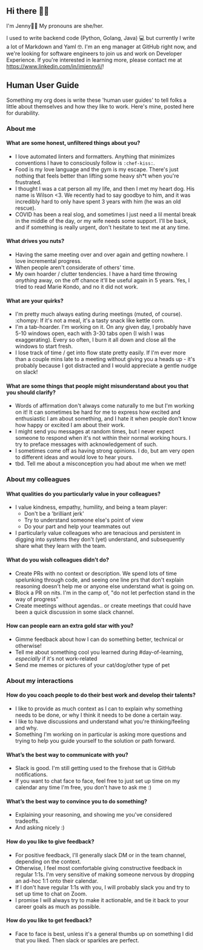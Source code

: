 ## Hi there 👋🏽

I'm Jenny👋🏽 My pronouns are she/her.

I used to write backend code (Python, Golang, Java) 💻 but currently I write a lot of Markdown and Yaml 🤓. I'm an eng manager at GitHub right now, and we're looking for software engineers to join us and work on Developer Experience. If you're interested in learning more, please contact me at https://www.linkedin.com/in/imjennyli/!

## Human User Guide
Something my org does is write these 'human user guides' to tell folks a little about themselves and how they like to work. Here's mine, posted here for durability.

### About me

#### What are some honest, unfiltered things about you?

* I love automated linters and formatters. Anything that minimizes conventions I have to consciously follow is `:chef-kiss:`.
* Food is my love language and the gym is my escape. There's just nothing that feels better than lifting some heavy sh*t when you're frustrated.
* I thought I was a cat person all my life, and then I met my heart dog. His name is Wilson <3. We recently had to say goodbye to him, and it was incredibly hard to only have spent 3 years with him (he was an old rescue).
* COVID has been a real slog, and sometimes I just need a lil mental break in the middle of the day, or my wife needs some support. I'll be back, and if something is really urgent, don't hesitate to text me at any time.


#### What drives you nuts?

* Having the same meeting over and over again and getting nowhere. I love incremental progress.
* When people aren't considerate of others' time.
* My own hoarder / clutter tendencies. I have a hard time throwing _anything_ away, on the off chance it'll be useful again in 5 years. Yes, I tried to read Marie Kondo, and no it did not work.

#### What are your quirks?

* I'm pretty much always eating during meetings (muted, of course). :chompy: If it's not a meal, it's a tasty snack like kettle corn.
* I'm a tab-hoarder. I'm working on it. On any given day, I probably have 5-10 windows open, each with 3-30 tabs open (I wish I was exaggerating). Every so often, I burn it all down and close all the windows to start fresh.
* I lose track of time / get into flow state pretty easily. If I'm ever more than a couple mins late to a meeting without giving you a heads up - it's probably because I got distracted and I would appreciate a gentle nudge on slack!

#### What are some things that people might misunderstand about you that you should clarify?

* Words of affirmation don't always come naturally to me but I'm working on it! It can sometimes be hard for me to express how excited and enthusiastic I am about something, and I hate it when people don't know how happy or excited I am about their work.
* I might send you messages at random times, but I never expect someone to respond when it's not within their normal working hours. I try to preface messages with acknowledgement of such.
* I sometimes come off as having strong opinions. I do, but am very open to different ideas and would love to hear yours.
* tbd. Tell me about a misconception you had about me when we met!

### About my colleagues

#### What qualities do you particularly value in your colleagues?

* I value kindness, empathy, humility, and being a team player:
  * Don't be a 'brilliant jerk'
  * Try to understand someone else's point of view
  * Do your part and help your teammates out
* I particularly value colleagues who are tenacious and persistent in digging into systems they don't (yet) understand, and subsequently share what they learn with the team.

#### What do you wish colleagues didn’t do?

* Create PRs with no context or description. We spend lots of time spelunking through code, and seeing one line prs that don't explain reasoning doesn't help me or anyone else understand what is going on.
* Block a PR on nits. I'm in the camp of, "do not let perfection stand in the way of progress"
* Create meetings without agendas.. or create meetings that could have been a quick discussion in some slack channel.

#### How can people earn an extra gold star with you?

* Gimme feedback about how I can do something better, technical or otherwise!
* Tell me about something cool you learned during #day-of-learning, *especially* if it's not work-related
* Send me memes or pictures of your cat/dog/other type of pet

### About my interactions

#### How do you coach people to do their best work and develop their talents?

* I like to provide as much context as I can to explain why something needs to be done, or why I think it needs to be done a certain way.
* I like to have discussions and understand what you're thinking/feeling and why.
* Something I'm working on in particular is asking more questions and trying to help you guide yourself to the solution or path forward.

#### What’s the best way to communicate with you?

* Slack is good. I'm still getting used to the firehose that is GitHub notifications.
* If you want to chat face to face, feel free to just set up time on my calendar any time I'm free, you don't have to ask me :)

#### What’s the best way to convince you to do something?

* Explaining your reasoning, and showing me you've considered tradeoffs.
* And asking nicely :)

#### How do you like to give feedback?

* For positive feedback, I'll generally slack DM or in the team channel, depending on the context.
* Otherwise, I feel most comfortable giving constructive feedback in regular 1:1s. I'm very sensitive of making someone nervous by dropping an ad-hoc 1:1 onto their calendar.
* If I don't have regular 1:1s with you, I will probably slack you and try to set up time to chat on Zoom.
* I promise I will always try to make it actionable, and tie it back to your career goals as much as possible.

#### How do you like to get feedback?

* Face to face is best, unless it's a general thumbs up on something I did that you liked. Then slack or sparkles are perfect.
